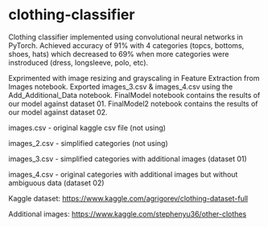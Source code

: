 # clothing-classifier
Clothing classifier implemented using convolutional neural networks in PyTorch. Achieved accuracy of 91% with 4 categories (topcs, bottoms, shoes, hats) which decreased to 69% when more categories were instroduced (dress, longsleeve, polo, etc).

Exprimented with image resizing and grayscaling in Feature Extraction from Images notebook.
Exported images_3.csv & images_4.csv using the Add_Additional_Data notebook.
FinalModel notebook contains the results of our model against dataset 01.
FinalModel2 notebook contains the results of our model against dataset 02.

images.csv - original kaggle csv file (not using)

images_2.csv - simplified categories (not using)

images_3.csv - simplified categories with additional images (dataset 01)

images_4.csv - original categories with additional images but without ambiguous data (dataset 02)

Kaggle dataset: https://www.kaggle.com/agrigorev/clothing-dataset-full

Additional images: https://www.kaggle.com/stephenyu36/other-clothes
